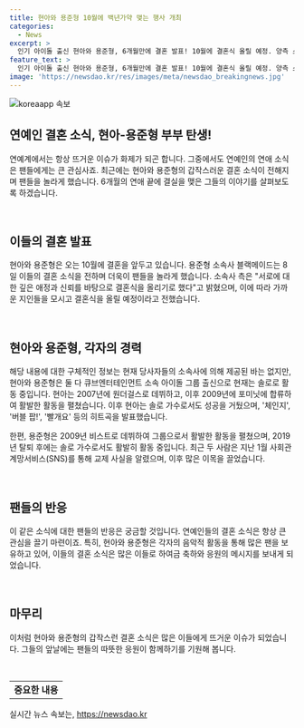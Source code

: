 ```yaml
---
title: 현아와 용준형 10월에 백년가약 맺는 행사 개최
categories:
  - News
excerpt: >
  인기 아이돌 출신 현아와 용준형, 6개월만에 결혼 발표! 10월에 결혼식 올릴 예정. 양측 소속사가 깊은 애정과 신뢰로 결심 밝혀. 두 사람은 현 아는 원더걸스, 포미닛 출신으로 솔로 활동 중. 용준형은 비스트 출신으로 2019년 탈퇴 후 솔로 작업 중. 사회관계망서비스(SNS)를 통해 1월 교제 사실 공개. 뜨거운 관심 속 K팝스타 부부의 탄생!
feature_text: >
  인기 아이돌 출신 현아와 용준형, 6개월만에 결혼 발표! 10월에 결혼식 올릴 예정. 양측 소속사가 깊은 애정과 신뢰로 결심 밝혀. 두 사람은 현 아는 원더걸스, 포미닛 출신으로 솔로 활동 중. 용준형은 비스트 출신으로 2019년 탈퇴 후 솔로 작업 중. 사회관계망서비스(SNS)를 통해 1월 교제 사실 공개. 뜨거운 관심 속 K팝스타 부부의 탄생!
image: 'https://newsdao.kr/res/images/meta/newsdao_breakingnews.jpg'
---
```


<p><img src="https://newsdao.kr/res/images/meta/newsdao_breakingnews.jpg" alt="koreaapp 속보" /></p>

<h2>연예인 결혼 소식, 현아-용준형 부부 탄생!</h2>

<p>연예계에서는 항상 뜨거운 이슈가 화제가 되곤 합니다. 그중에서도 연예인의 연애 소식은 팬들에게는 큰 관심사죠. 최근에는 현아와 용준형의 갑작스러운 결혼 소식이 전해지며 팬들을 놀라게 했습니다. 6개월의 연애 끝에 결실을 맺은 그들의 이야기를 살펴보도록 하겠습니다.</p>

<p data-ke-size="size16">&nbsp;</p>

<h2>이들의 결혼 발표</h2>

<p>현아와 용준형은 오는 10월에 결혼을 앞두고 있습니다. 용준형 소속사 블랙메이드는 8일 이들의 결혼 소식을 전하며 더욱이 팬들을 놀라게 했습니다. 소속사 측은 "서로에 대한 깊은 애정과 신뢰를 바탕으로 결혼식을 올리기로 했다"고 밝혔으며, 이에 따라 가까운 지인들을 모시고 결혼식을 올릴 예정이라고 전했습니다.</p>

<p data-ke-size="size16">&nbsp;</p>

<h2>현아와 용준형, 각자의 경력</h2>

<p>해당 내용에 대한 구체적인 정보는 현재 당사자들의 소속사에 의해 제공된 바는 없지만, 현아와 용준형은 둘 다 큐브엔터테인먼트 소속 아이돌 그룹 출신으로 현재는 솔로로 활동 중입니다. 현아는 2007년에 원더걸스로 데뷔하고, 이후 2009년에 포미닛에 합류하여 활발한 활동을 펼쳤습니다. 이후 현아는 솔로 가수로서도 성공을 거뒀으며, '체인지', '버블 팝!', '빨개요' 등의 히트곡을 발표했습니다. </p>

<p>한편, 용준형은 2009년 비스트로 데뷔하여 그룹으로서 활발한 활동을 펼쳤으며, 2019년 탈퇴 후에는 솔로 가수로서도 활발히 활동 중입니다. 최근 두 사람은 지난 1월 사회관계망서비스(SNS)를 통해 교제 사실을 알렸으며, 이후 많은 이목을 끌었습니다.</p>

<p data-ke-size="size16">&nbsp;</p>

<h2>팬들의 반응</h2>

<p>이 같은 소식에 대한 팬들의 반응은 궁금할 것입니다. 연예인들의 결혼 소식은 항상 큰 관심을 끌기 마련이죠. 특히, 현아와 용준형은 각자의 음악적 활동을 통해 많은 팬을 보유하고 있어, 이들의 결혼 소식은 많은 이들로 하여금 축하와 응원의 메시지를 보내게 되었습니다.</p>

<p data-ke-size="size16">&nbsp;</p>

<h2>마무리</h2>

<p>이처럼 현아와 용준형의 갑작스런 결혼 소식은 많은 이들에게 뜨거운 이슈가 되었습니다. 그들의 앞날에는 팬들의 따뜻한 응원이 함께하기를 기원해 봅니다.</p>

<p data-ke-size="size16">&nbsp;</p>

<table>
<tbody>
<tr>
<td style="text-align: center; height: 17px;"><b>중요한 내용</b></td>
</tr>
</tbody>
</table>
실시간 뉴스 속보는, <a href="https://newsdao.kr" rel="dofollow">https://newsdao.kr</a>


